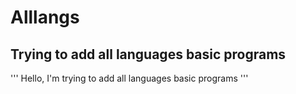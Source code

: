 # Alllangs
## Trying to add all languages basic programs
'''
Hello, I'm trying to add all languages basic programs
'''
